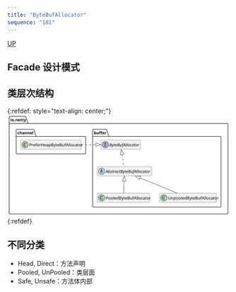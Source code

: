 ```yaml
---
title: "ByteBufAllocator"
sequence: "101"
---
```


[UP](/netty.html)

## Facade 设计模式

## 类层次结构

{:refdef: style="text-align: center;"}
![](/assets/images/netty/buf/netty-buf-allocator-class-hierarchy.svg)
{:refdef}

## 不同分类

- Head, Direct：方法声明
- Pooled, UnPooled：类层面
- Safe, Unsafe：方法体内部
